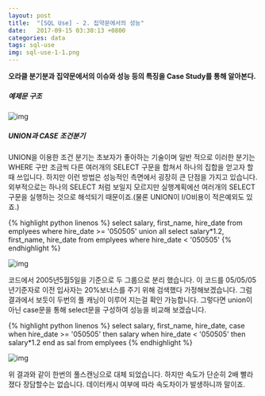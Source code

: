 ```yaml
---
layout: post
title:  "[SQL Use] - 2. 집약문에서의 성능"
date:   2017-09-15 03:30:13 +0800
categories: data
tags: sql-use
img: sql-use-1-1.png
---
```


**오라클 분기분과 집약문에서의 이슈와 성능 등의 특징을 Case Study를 통해 알아본다.**


##### 예제문 구조

![img]({{baseurl}}/assets/res/data/sql-use-1-1.png)

##### UNION과 CASE 조건분기


UNION을 이용한 조건 분기는 초보자가 좋아하는 기술이며 일반 적으로 이러한 분기는 WHERE 구만 조금씩 다른 여러개의 SELECT 구문을 합쳐서 하나의 집합을 얻고자 할때 쓰입니다. 하지만 이런 방법은 성능적인 측면에서 굉장히 큰 단점을 가지고 있습니다. 외부적으로는 하나의 SELECT 처럼 보일지 모르지만 실행계획에선 여러개의 SELECT 구문을 실행하는 것으로 해석되기 때문이죠.(물론 UNION이 I/O비용이 적은예외도 있죠.)


{% highlight python linenos %}
select salary, first_name, hire_date from emplyees where hire_date >= '050505'
union all
select salary*1.2, first_name, hire_date from emplyees where hire_date < '050505'
{% endhighlight %}

![img]({{baseurl}}/assets/res/data/sql-use-1-2.png)

코드에서 2005년5월5일을 기준으로 두 그룹으로 분리 했습니다.
이 코드를 05/05/05 년기준자로 이전 입사자는 20%보너스를 주기 위해 검색했다 가정해보겠습니다.
그럼 결과에서 보듯이 두번의 풀 캐닝이 이루어 지는걸 확인 가능합니다. 그렇다면 union이 아닌 case문을 통해 select문을 구성하여 성능을 비교해 보겠습니다. 

{% highlight python linenos %}
select salary, first_name, hire_date, 
	case when hire_date >= '050505' then salary
		 when hire_date < '050505' then salary*1.2 
		 end as sal
	from emplyees 
{% endhighlight %}


![img]({{baseurl}}/assets/res/data/sql-use-1-3.png)

위 결과와 같이 한번의 풀스캔닝으로 대체 되었습니다. 하지만 속도가 단순히 2배 빨라졌다 장담할수는 없습니다. 데이터캐시 여부에 따라 속도차이가 발생하니까 말이죠.

